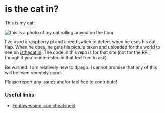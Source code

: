 # is the cat in?
This is my cat:

![this is a photo of my cat rolling around on the floor](http://i37.photobucket.com/albums/e69/alicejelly/3b0798c5-7b11-4333-bba7-dc07de717b48.jpg)

I've used a raspberry pi and a reed switch to detect when he uses his cat flap. When he does, he gets his picture taken and uploaded for the world to see on [isthecat.in](http://isthecat.in). The code in this repo is for that site (not for the RPi, though if you're interested in that feel free to ask).

Be warned: I am relatively new to django. I cannot promise that any of this will be even remotely good.

Please report any issues and/or feel free to contribute!

### Useful links

* [Fontawesome icon cheatsheet](http://fontawesome.io/cheatsheet/)